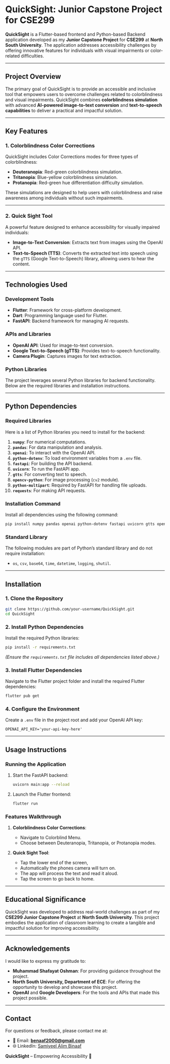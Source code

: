 # QuickSight: Junior Capstone Project for CSE299

**QuickSight** is a Flutter-based frontend and Python-based Backend application developed as my **Junior Capstone Project** for **CSE299** at **North South University**. The application addresses accessibility challenges by offering innovative features for individuals with visual impairments or color-related difficulties.

---

## Project Overview

The primary goal of QuickSight is to provide an accessible and inclusive tool that empowers users to overcome challenges related to colorblindness and visual impairments. QuickSight combines **colorblindness simulation** with advanced **AI-powered image-to-text conversion** and **text-to-speech capabilities** to deliver a practical and impactful solution.

---

## Key Features

### 1. **Colorblindness Color Corrections**
QuickSight includes Color Corrections modes for three types of colorblindness:
- **Deuteranopia**: Red-green colorblindness simulation.
- **Tritanopia**: Blue-yellow colorblindness simulation.
- **Protanopia**: Red-green hue differentiation difficulty simulation.

These simulations are designed to help users with colorblindness and raise awareness among individuals without such impairments.

---

### 2. **Quick Sight Tool**
A powerful feature designed to enhance accessibility for visually impaired individuals:
- **Image-to-Text Conversion**: Extracts text from images using the OpenAI API.
- **Text-to-Speech (TTS)**: Converts the extracted text into speech using the `gTTS` (Google Text-to-Speech) library, allowing users to hear the content.

---

## Technologies Used

### Development Tools
- **Flutter**: Framework for cross-platform development.
- **Dart**: Programming language used for Flutter.
- **FastAPI**: Backend framework for managing AI requests.

### APIs and Libraries
- **OpenAI API**: Used for image-to-text conversion.
- **Google Text-to-Speech (gTTS)**: Provides text-to-speech functionality.
- **Camera Plugin**: Captures images for text extraction.

### Python Libraries
The project leverages several Python libraries for backend functionality. Below are the required libraries and installation instructions.

---

## Python Dependencies

### Required Libraries
Here is a list of Python libraries you need to install for the backend:

1. **`numpy`**: For numerical computations.
2. **`pandas`**: For data manipulation and analysis.
3. **`openai`**: To interact with the OpenAI API.
4. **`python-dotenv`**: To load environment variables from a `.env` file.
5. **`fastapi`**: For building the API backend.
6. **`uvicorn`**: To run the FastAPI app.
7. **`gtts`**: For converting text to speech.
8. **`opencv-python`**: For image processing (`cv2` module).
9. **`python-multipart`**: Required by FastAPI for handling file uploads.
10. **`requests`**: For making API requests.

### Installation Command
Install all dependencies using the following command:
```bash
pip install numpy pandas openai python-dotenv fastapi uvicorn gtts opencv-python python-multipart requests
```

### Standard Library
The following modules are part of Python’s standard library and do not require installation:
- `os`, `csv`, `base64`, `time`, `datetime`, `logging`, `shutil`.

---

## Installation

### 1. Clone the Repository
```bash
git clone https://github.com/your-username/QuickSight.git
cd QuickSight
```

### 2. Install Python Dependencies
Install the required Python libraries:
```bash
pip install -r requirements.txt
```
*(Ensure the `requirements.txt` file includes all dependencies listed above.)*

### 3. Install Flutter Dependencies
Navigate to the Flutter project folder and install the required Flutter dependencies:
```bash
flutter pub get
```

### 4. Configure the Environment
Create a `.env` file in the project root and add your OpenAI API key:
```
OPENAI_API_KEY='your-api-key-here'
```

---

## Usage Instructions

### Running the Application
1. Start the FastAPI backend:
   ```bash
   uvicorn main:app --reload
   ```
2. Launch the Flutter frontend:
   ```bash
   flutter run
   ```

### Features Walkthrough
1. **Colorblindness Color Corrections**:
   - Navigate to Colorblind Menu.
   - Choose between Deuteranopia, Tritanopia, or Protanopia modes.
     
2. **Quick Sight Tool**:
   - Tap the lower end of the screen,
   - Automatically the phones camera will turn on.
   - The app will process the text and read it aloud.
   - Tap the screen to go back to home.

---

## Educational Significance

QuickSight was developed to address real-world challenges as part of my **CSE299 Junior Capstone Project** at **North South University**. This project embodies the application of classroom learning to create a tangible and impactful solution for improving accessibility.

---

## Acknowledgements

I would like to express my gratitude to:
- **Muhammad Shafayat Oshman**: For providing guidance throughout the project.
- **North South University, Department of ECE**: For offering the opportunity to develop and showcase this project.
- **OpenAI** and **Google Developers**: For the tools and APIs that made this project possible.

---

## Contact

For questions or feedback, please contact me at:
- 📧 Email: **benaaf2000@gmail.com**
- 🌐 LinkedIn: [Samiyeel Alim Binaaf](https://linkedin.com/in/samiyeel-alim-binaaf)

**QuickSight** – Empowering Accessibility 🌟
